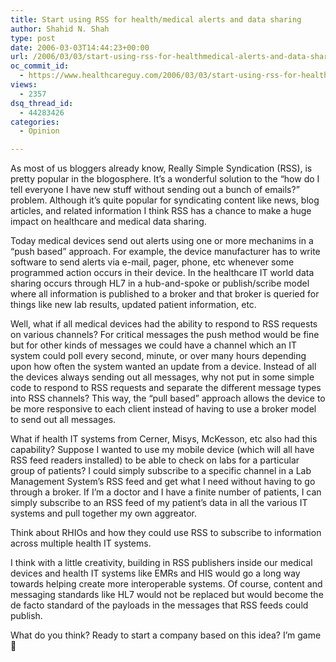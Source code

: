 ```yaml
---
title: Start using RSS for health/medical alerts and data sharing
author: Shahid N. Shah
type: post
date: 2006-03-03T14:44:23+00:00
url: /2006/03/03/start-using-rss-for-healthmedical-alerts-and-data-sharing/
oc_commit_id:
  - https://www.healthcareguy.com/2006/03/03/start-using-rss-for-healthmedical-alerts-and-data-sharing/1478769010
views:
  - 2357
dsq_thread_id:
  - 44283426
categories:
  - Opinion

---
```

As most of us bloggers already know, Really Simple Syndication (RSS), is pretty popular in the blogosphere. It&#8217;s a wonderful solution to the &#8220;how do I tell everyone I have new stuff without sending out a bunch of emails?&#8221; problem. Although it&#8217;s quite popular for syndicating content like news, blog articles, and related information I think RSS has a chance to make a huge impact on healthcare and medical data sharing.

Today medical devices send out alerts using one or more mechanims in a &#8220;push based&#8221; approach. For example, the device manufacturer has to write software to send alerts via e-mail, pager, phone, etc whenever some programmed action occurs in their device. In the healthcare IT world data sharing occurs through HL7 in a hub-and-spoke or publish/scribe model where all information is published to a broker and that broker is queried for things like new lab results, updated patient information, etc.

Well, what if all medical devices had the ability to respond to RSS requests on various channels? For critical messages the push method would be fine but for other kinds of messages we could have a channel which an IT system could poll every second, minute, or over many hours depending upon how often the system wanted an update from a device. Instead of all the devices always sending out all messages, why not put in some simple code to respond to RSS requests and separate the different message types into RSS channels? This way, the &#8220;pull based&#8221; approach allows the device to be more responsive to each client instead of having to use a broker model to send out all messages.

What if health IT systems from Cerner, Misys, McKesson, etc also had this capability? Suppose I wanted to use my mobile device (which will all have RSS feed readers installed) to be able to check on labs for a particular group of patients? I could simply subscribe to a specific channel in a Lab Management System&#8217;s RSS feed and get what I need without having to go through a broker. If I&#8217;m a doctor and I have a finite number of patients, I can simply subscribe to an RSS feed of my patient&#8217;s data in all the various IT systems and pull together my own aggreator.

Think about RHIOs and how they could use RSS to subscribe to information across multiple health IT systems.

I think with a little creativity, building in RSS publishers inside our medical devices and health IT systems like EMRs and HIS would go a long way towards helping create more interoperable systems. Of course, content and messaging standards like HL7 would not be replaced but would become the de facto standard of the payloads in the messages that RSS feeds could publish.

What do you think? Ready to start a company based on this idea? I&#8217;m game 🙂